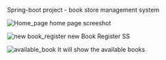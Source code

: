 Spring-boot project - book store management system


![Home_page](https://github.com/HarshaM7/bookstore_spring_boot_project-main/assets/126338134/e7042404-2b67-474c-aea5-aad05088fc51)
                                  home page screeshot



![new book_register](https://github.com/HarshaM7/bookstore_spring_boot_project-main/assets/126338134/1454ddf3-c7a0-4d10-b7ea-92142b956598)
                                  new Book Register SS


![available_book](https://github.com/HarshaM7/bookstore_spring_boot_project-main/assets/126338134/9166103f-3c1e-447e-8327-250cda485269)
                              It will show the available books


